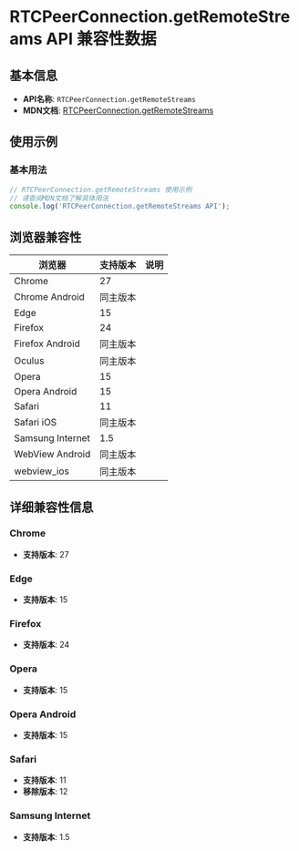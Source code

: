 # RTCPeerConnection.getRemoteStreams API 兼容性数据

## 基本信息

- **API名称**: `RTCPeerConnection.getRemoteStreams`
- **MDN文档**: [RTCPeerConnection.getRemoteStreams](https://developer.mozilla.org/docs/Web/API/RTCPeerConnection/getReceivers)

## 使用示例

### 基本用法

```javascript
// RTCPeerConnection.getRemoteStreams 使用示例
// 请查阅MDN文档了解具体用法
console.log('RTCPeerConnection.getRemoteStreams API');
```

## 浏览器兼容性

| 浏览器 | 支持版本 | 说明 |
|--------|----------|------|
| Chrome | 27 |  |
| Chrome Android | 同主版本 |  |
| Edge | 15 |  |
| Firefox | 24 |  |
| Firefox Android | 同主版本 |  |
| Oculus | 同主版本 |  |
| Opera | 15 |  |
| Opera Android | 15 |  |
| Safari | 11 |  |
| Safari iOS | 同主版本 |  |
| Samsung Internet | 1.5 |  |
| WebView Android | 同主版本 |  |
| webview_ios | 同主版本 |  |

## 详细兼容性信息

### Chrome

- **支持版本**: 27

### Edge

- **支持版本**: 15

### Firefox

- **支持版本**: 24

### Opera

- **支持版本**: 15

### Opera Android

- **支持版本**: 15

### Safari

- **支持版本**: 11
- **移除版本**: 12

### Samsung Internet

- **支持版本**: 1.5

